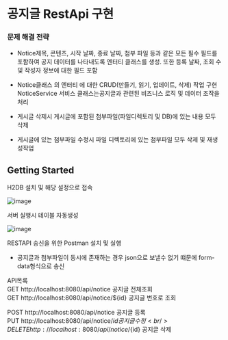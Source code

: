 # 공지글 RestApi 구현

### 문제 해결 전략
* Notice제목, 콘텐츠, 시작 날짜, 종료 날짜, 첨부 파일 등과 같은 모든 필수 필드를 포함하여 
공지 데이터를 나타내도록 엔터티 클래스를 생성. 또한 등록 날짜, 조회 수 및 작성자 정보에 대한 필드 포함

* Notice클래스 의 엔터티 에 대한 CRUD(만들기, 읽기, 업데이트, 삭제) 작업 구현 <br/> 
  NoticeService 서비스 클래스는공지글과 관련된 비즈니스 로직 및 데이터 조작을 처리

* 게시글 삭제시 게시글에 포함된 첨부파일(파일디렉토리 및 DB)에 있는 내용 모두 삭제
* 게시글에 있는 첨부파일 수정시 파일 디렉토리에 있는 첨부파일 모두 삭제 및 재생성작업
  
## Getting Started
H2DB 설치 및 해당 설정으로 접속

![image](https://github.com/jhogunhee/RestApi-demo/assets/31683173/0b09ccbd-5c28-4291-8153-5375ca28c5e5)

서버 실행시 테이블 자동생성 

![image](https://github.com/jhogunhee/RestApi-demo/assets/31683173/3b6d510a-ec6a-438f-a57b-524a3ba22c5f)

RESTAPI 송신을 위한 Postman 설치 및 실행
* 공지글과 첨부파일이 동시에 존재하는 경우 json으로 보낼수 없기 떄문에 form-data형식으로 송신

API목록 <br/>
GET http://localhost:8080/api/notice 공지글 전체조회 <br/>
GET http://localhost:8080/api/notice/${id} 공지글 번호로 조회 <br/>

POST http://localhost:8080/api/notice 공지글 등록 <br/>
PUT  http://localhost:8080/api/notice/${id} 공지글 수정 <br/>
DELETE http://localhost:8080/api/notice/${id} 공지글 삭제






